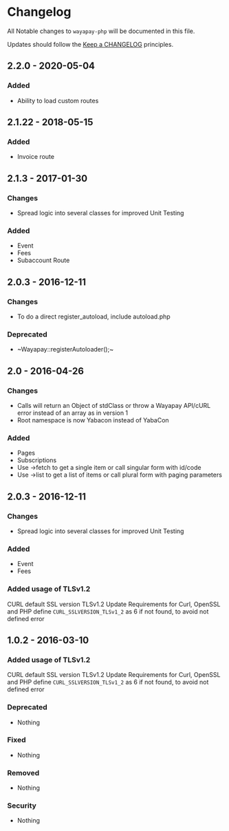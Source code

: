 # Changelog

All Notable changes to `wayapay-php` will be documented in this file.

Updates should follow the [Keep a CHANGELOG](http://keepachangelog.com/) principles.

## 2.2.0 - 2020-05-04

### Added
- Ability to load custom routes

## 2.1.22 - 2018-05-15

### Added
- Invoice route

## 2.1.3 - 2017-01-30

### Changes
- Spread logic into several classes for improved Unit Testing

### Added
- Event
- Fees
- Subaccount Route

## 2.0.3 - 2016-12-11

### Changes
- To do a direct register_autoload, include autoload.php

### Deprecated
- ~Wayapay::registerAutoloader();~

## 2.0 - 2016-04-26

### Changes
- Calls will return an Object of stdClass or throw a Wayapay API/cURL error instead of
an array as in version 1
- Root namespace is now Yabacon instead of YabaCon

### Added
- Pages
- Subscriptions
- Use ->fetch to get a single item or call singular form with id/code
- Use ->list to get a list of items or call plural form with paging parameters

## 2.0.3 - 2016-12-11

### Changes
- Spread logic into several classes for improved Unit Testing

### Added
- Event
- Fees

### Added usage of TLSv1.2
CURL default SSL version TLSv1.2
Update Requirements for Curl, OpenSSL and PHP
define `CURL_SSLVERSION_TLSv1_2` as 6 if not found, to avoid not defined error

## 1.0.2 - 2016-03-10

### Added usage of TLSv1.2
CURL default SSL version TLSv1.2
Update Requirements for Curl, OpenSSL and PHP
define `CURL_SSLVERSION_TLSv1_2` as 6 if not found, to avoid not defined error

### Deprecated
- Nothing

### Fixed
- Nothing

### Removed
- Nothing

### Security
- Nothing
